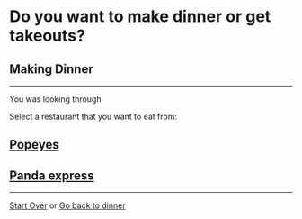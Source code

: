 # Do you want to make dinner or get takeouts?

## Making Dinner
---

You was looking through 

Select a restaurant that you want to eat from:
## [Popeyes](No-takeout-tonight.md)
## [Panda express](yay-takeout-tonight.md)
---
[Start Over](../cooking-food.md)
or
[Go back to dinner](dinner.md)
